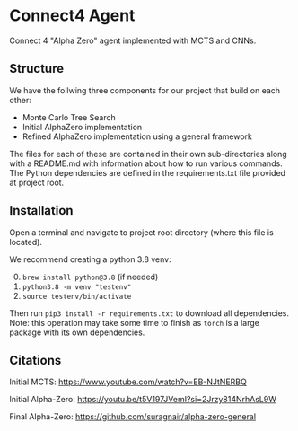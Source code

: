 # Connect4 Agent

Connect 4 "Alpha Zero" agent implemented with MCTS and CNNs.

## Structure

We have the follwing three components for our project that build on each other:

- Monte Carlo Tree Search
- Initial AlphaZero implementation
- Refined AlphaZero implementation using a general framework

The files for each of these are contained in their own sub-directories along with a README.md with information about how to run various commands. The Python dependencies are defined in the requirements.txt file provided at project root.

## Installation

Open a terminal and navigate to project root directory (where this file is located). 

We recommend creating a python 3.8 venv:

0. `brew install python@3.8` (if needed)
1. `python3.8 -m venv "testenv"`
2. `source testenv/bin/activate`

Then run `pip3 install -r requirements.txt` to download all dependencies. Note: this operation may take some time to finish as `torch` is a large package with its own dependencies.

## Citations

Initial MCTS:
https://www.youtube.com/watch?v=EB-NJtNERBQ

Initial Alpha-Zero:
https://youtu.be/t5V197JVemI?si=2Jrzy814NrhAsL9W

Final Alpha-Zero:
https://github.com/suragnair/alpha-zero-general


